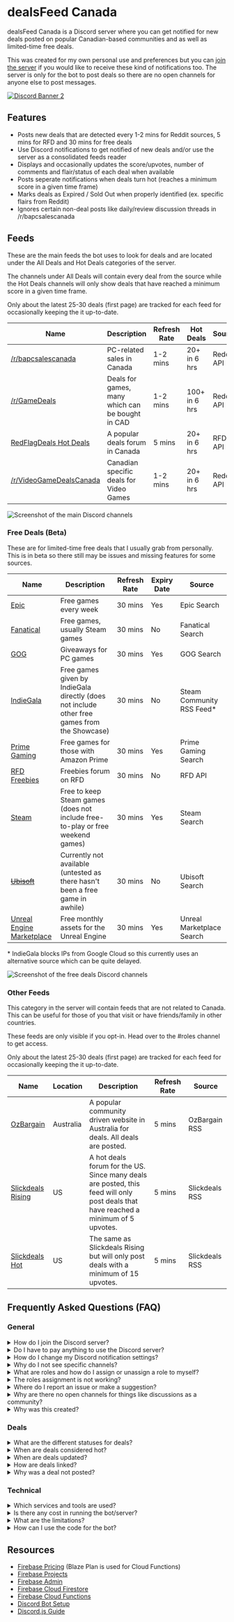 # dealsFeed Canada

dealsFeed Canada is a Discord server where you can get notified for new deals posted on popular Canadian-based communities and as well as limited-time free deals.

This was created for my own personal use and preferences but you can [join the server](https://discord.gg/wFVvfR4mGf)  if you would like to receive these kind of notifications too. The server is only for the bot to post deals so there are no open channels for anyone else to post messages.

[![Discord Banner 2](https://discordapp.com/api/guilds/1083821268652015726/widget.png?style=banner2)](https://discord.gg/wFVvfR4mGf) 

## Features

- Posts new deals that are detected every 1-2 mins for Reddit sources, 5 mins for RFD and 30 mins for free deals
- Use Discord notifications to get notified of new deals and/or use the server as a consolidated feeds reader
- Displays and occasionally updates the score/upvotes, number of comments and flair/status of each deal when available
- Posts seperate notifications when deals turn hot (reaches a minimum score in a given time frame)
- Marks deals as Expired / Sold Out when properly identified (ex. specific flairs from Reddit)
- Ignores certain non-deal posts like daily/review discussion threads in /r/bapcsalescanada

## Feeds

These are the main feeds the bot uses to look for deals and are located under the All Deals and Hot Deals categories of the server. 

The channels under All Deals will contain every deal from the source while the Hot Deals channels will only show deals that have reached a minimum score in a given time frame.

Only about the latest 25-30 deals (first page) are tracked for each feed for occasionally keeping the it up-to-date.

| Name | Description | Refresh Rate | Hot Deals | Source |
| --- | --- | --- | --- | --- |
| [/r/bapcsalescanada](https://www.reddit.com/r/bapcsalescanada/new/) | PC-related sales in Canada | 1-2 mins | 20+ in 6 hrs | Reddit API |
| [/r/GameDeals](https://www.reddit.com/r/GameDeals/new/) | Deals for games, many which can be bought in CAD | 1-2 mins | 100+ in 6 hrs | Reddit API |
| [RedFlagDeals Hot Deals](https://forums.redflagdeals.com/hot-deals-f9/?rfd_sk=tt) | A popular deals forum in Canada | 5 mins | 20+ in 6 hrs | RFD API |
| [/r/VideoGameDealsCanada](https://www.reddit.com/r/VideoGameDealsCanada/new/) | Canadian specific deals for Video Games | 1-2 mins | 20+ in 6 hrs | Reddit API |

![Screenshot of the main Discord channels](https://i.imgur.com/zOekzH5.png)

### Free Deals (Beta)

These are for limited-time free deals that I usually grab from personally. This is in beta so there still may be issues and missing features for some sources.

| Name | Description | Refresh Rate | Expiry Date | Source |
| --- | --- | --- | --- | --- |
| [Epic](https://store.epicgames.com) | Free games every week | 30 mins | Yes | Epic Search |
| [Fanatical](https://www.fanatical.com) | Free games, usually Steam games | 30 mins | No | Fanatical Search |
| [GOG](https://www.gog.com/) | Giveaways for PC games | 30 mins | Yes | GOG Search |
| [IndieGala](https://freebies.indiegala.com/) | Free games given by IndieGala directly (does not include other free games from the Showcase) | 30 mins | No | Steam Community RSS Feed* |
| [Prime Gaming](https://gaming.amazon.com) | Free games for those with Amazon Prime | 30 mins | Yes | Prime Gaming Search |
| [RFD Freebies](https://forums.redflagdeals.com/freebies-f12/?sk=tt&rfd_sk=tt&sd=d) | Freebies forum on RFD | 30 mins | No | RFD API |
| [Steam](https://store.steampowered.com/) | Free to keep Steam games (does not include free-to-play or free weekend games) | 30 mins | Yes | Steam Search |
| [~~Ubisoft~~](https://store.ubisoft.com) | Currently not available (untested as there hasn't been a free game in awhile) | 30 mins | No | Ubisoft Search |
| [Unreal Engine Marketplace](https://www.unrealengine.com/marketplace/) | Free monthly assets for the Unreal Engine | 30 mins | Yes | Unreal Marketplace Search |

\* IndieGala blocks IPs from Google Cloud so this currently uses an alternative source which can be quite delayed.

![Screenshot of the free deals Discord channels](https://i.imgur.com/WUCaWny.png)

### Other Feeds

This category in the server will contain feeds that are not related to Canada. This can be useful for those of you that visit or have friends/family in other countries.

These feeds are only visible if you opt-in. Head over to the #roles channel to get access.

Only about the latest 25-30 deals (first page) are tracked for each feed for occasionally keeping the it up-to-date.

 Name | Location | Description | Refresh Rate | Source |
| --- | --- | --- | --- | --- |
| [OzBargain](https://www.ozbargain.com.au/deals) | Australia | A popular community driven website in Australia for deals. All deals are posted. | 5 mins | OzBargain RSS |
| [Slickdeals Rising](https://slickdeals.net/forums/forumdisplay.php?f=9) | US | A hot deals forum for the US. Since many deals are posted, this feed will only post deals that have reached a minimum of 5 upvotes. | 5 mins | Slickdeals RSS |
| [Slickdeals Hot](https://slickdeals.net/forums/forumdisplay.php?f=9) | US | The same as Slickdeals Rising but will only post deals with a minimum of 15 upvotes. | 5 mins | Slickdeals RSS |

<h2 id="faq">
Frequently Asked Questions (FAQ)
</h2>

### General

<details>
<summary>How do I join the Discord server?</summary>

You can join the Discord server using the following [invite link](https://discord.gg/wFVvfR4mGf). You must have a Discord account with a verified email to join.
</details>

<details>
<summary>Do I have to pay anything to use the Discord server?</summary>

No, the server is provided for free. There are no ads, affiliate links or any Discord features enabled that would generate money to me.
</details>

<details>
<summary>How do I change my Discord notification settings?</summary>

Please refer to https://support.discord.com/hc/en-us/articles/215253258-Notifications-Settings-101
</details>

<details>
<summary>Why do I not see specific channels?</summary>

Some channels are hidden by default and you need grant yourself access to it. Go to the #roles channel in the server to get access.
</details>

<details>
<summary>What are roles and how do I assign or unassign a role to myself?</summary>

Roles are used in this server to control which channels you have access to. You assign or unassign your roles in the #roles channel by reacting (assign) or unreacting (unassign) to a specific emoji. This currently uses the YAGPDB.xyz bot to handle the role assignments.
</details>

<details>
<summary>The roles assignment is not working?</summary>

The roles assignment uses the YAGPDB.xyz bot so if it is offline it will not work. Otherwise, you can try reacting and unreacting a few times to reset your role.
</details>

<details>
<summary>Where do I report an issue or make a suggestion?</summary>

Since the server has no open channels, you can submit a report in the Issues section of this GitHub project or you can send me a direct message on Discord.

You can also make suggestions but please note that this free server is for my own preferences so I may not action them.
</details>

<details>
<summary>Why are there no open channels for things like discussions as a community?</summary>

The main reason is that this is for my own personal use and its purpose is just to be a consolidated feeds reader. Having open channels would require moderation which I'm not interested in nor finding people to do so. This could change in the future.
</details>

<details>
<summary>Why was this created?</summary>

I wanted a way to view and get notified of deals from various Canadian sources in a single location. I've used services like IFTTT, Feedly and various Discord servers. They can have inconsistent delays in notifying and I cannot customize them enough to my own liking. So with this server I can keep up-to-date on all deals I care about without having to individually visit each source website.

I also wanted to learn about Firebase Cloud Messaging (FCM) but although it works well, I ended up using Discord so I don't have to create web, desktop and mobile apps to receive the notifications.
</details>

### Deals
<details>
<summary>What are the different statuses for deals?</summary>

Statuses are used to identify the state of deals and this only applies to All Deals and Hot Deals channels:
- (None) - When nothing is shown in the footer of the deal means the deal is still active according to its source post
- Expired - The deal has been marked as Expired in the source post. The title will also be striked out.
- Sold Out - Same as Expired. This is sometimes used by some posts in /r/bapcsalescanada.
- Untracked - This means the deal is no longer tracked and will not be updated anymore. The bot only keeps track of the first page of the latest deals.
- Deleted - The originating deal was deleted, either by the original poster or by moderators.
- Moved - This is specific to RedFlagDeals. Sometimes posts are moved to a different sub-forum when they don't belong in the Hot Deals forum.
- (Other) - When anything else is shown, this is the flair applied to the post on Reddit usually containing additional info about the deal.
</details>

<details>
<summary>When are deals considered hot?</summary>

A deal turns hot once a deal reaches a minimum score within a time range. These are my own personal preferences which may change as I test it. This was done to highlight rising deals I may have ignored or missed. This isn't perfect so price errors or low stock items might not be alive long enough to hit the hot status.
- /r/bapcsalescanada - 20+ score within 6 hours
- /r/GameDeals - 100+ score within 6 hours
- RedFlagDeals - 20+ score within 6 hours
- /r/VideoGameDealsCanada - 20+ score within 6 hours
</details>

<details>
<summary>When are deals updated?</summary>

The bot displays the score, number of comments and a flair for each deal which need to be updated as time moves forward. However, due to rate limits with the Discord API the bot may only update certain deals occassionally based on various conditions. The updates should still happen frequently enough that it will give a good idea of the current state of the deal.

- A deal will be updated when:
    - turning hot
    - the title, flair or status (expired/deleted) changes
    - the score changes a certain amount
    - the number of comments changes a certain amount
- A deal will not be updated when:
    - it is not in the current list of the latest deals (only the first page of each source is checked, so around 25-30 deals) and will be identified as "Untracked"
    - an update limit has been reached
</details>

<details>
<summary>How are deals linked?</summary>

Deals posted under All and Hot are linked to their originating source (Reddit & RFD) and not directly to any products/services. Always be aware of scams as some posts might be detected before they are deleted by moderators. 

Free deals are linked directly to their product pages (except for RFD freebies). No affiliate links are used.
</details>

<details>
<summary>Why was a deal not posted?</summary>

A deal may not be posted for various reasons either by design or an error:
- The post is not considered a deal and was ignored. This includes daily/review discussion threads in /r/bapcsalescanada and posts tagged as "Question" in /r/VideoGameDealsCanada.
- For free deals, only limited-time deals are posted. So if a game is permanently free, it will generally not be posted.
- The API might not have included the post within the refresh cycle so you might need to wait until the next refresh.
- There was an error with the Discord API. If a message fails to send, it will not be resent.
- There was an error with the source API.
- The deal was posted but removed by Admins. The deal could have been a scam or not deal related.
</details>

### Technical

<details>
<summary>Which services and tools are used?</summary>

- Firebase / Google Cloud
    - [Cloud Firestore](https://firebase.google.com/docs/firestore) - A NoSQL database to keep track of the deals to determine which ones are new or need to be updated
    - [Cloud Scheduler](https://firebase.google.com/docs/functions/schedule-functions) - For running a scheduled cloud function in the background using Node.js
- [Discord.js](https://discord.js.org) - For using the Discord API to send and edit messages
- APIs from the sources that mostly return JSON
</details>

<details>
<summary>Is there any cost in running the bot/server?</summary>

There is no cost in running the service. Firebase / Google Cloud has a free tier in the Blaze plan as long as you do not exceed any quotas. The scheduled function has various limits in place to try to reduce excessive use which does introduce some limitations.
</details>

<details>
<summary>What are the limitations?</summary>

- The bot cannot guarantee that every deal is sent a notification and on time. Use of the various APIs may cause deals to be delayed or missed. The bot currently does not attempt to resend any that are missed.
- There isn't much in terms of filtering specific deals you want to be notified for. For example, you can't choose to only get notified of deals with specific keywords.
- Deals are checked at various frequencies depending on the source. This is to reduce API hits to start off as the rate limits are not documented for some APIs. Scheduled functions can also be run in shared environments which can cause a higher chance for IP bans if there are other apps doing the same thing.
- Only the first page (25-30 deals) of each source is loaded which is also done to reduce API load and keep database size smaller. This in general is fine for detecting new deals (>30 deals posted within 5 mins would be rare) but this does impact editing of messages. Deals that fall off into the second page will no longer be updated (score and number of comments). Not a huge issue as these numbers are just to give a general idea of activity and not to be exact.
- The Discord API has dynamic rate limits in place and it is not generous for editing of messages. Editing just 15-20 messages at a time can cause the function to timeout (currently set to 40 seconds). Discord.js queues and waits on API calls once it detects the rate limit has been reached. Editing of messages isn't too important so there is logic in place to only update deals when the score or number of comments have changed a certain amount.
</details>

<details>
<summary>How can I use the code for the bot?</summary>

This repository is provided to show how the Discord bot works and is not set up in an easy way to clone and run it right away. You will need to setup a Firebase project on the Blaze plan and configure a Discord server if you want to run it yourself.

The URLs of the API calls are also not included in the repository.

You are free to take and modify the code for your own uses. This was only a small side project that doesn't do anything too special.
</details>

## Resources
- [Firebase Pricing](https://firebase.google.com/pricing) (Blaze Plan is used for Cloud Functions)
- [Firebase Projects](https://firebase.google.com/docs/projects/learn-more)
- [Firebase Admin](https://firebase.google.com/docs/admin/setup)
- [Firebase Cloud Firestore](https://firebase.google.com/docs/firestore/quickstart)
- [Firebase Cloud Functions](https://firebase.google.com/docs/functions)
- [Discord Bot Setup](https://discordjs.guide/preparations/setting-up-a-bot-application.html)
- [Discord.js Guide](https://discordjs.guide/)